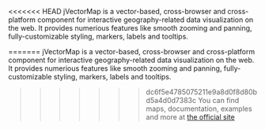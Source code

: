 <<<<<<< HEAD
jVectorMap is a vector-based, cross-browser and cross-platform component for interactive geography-related data visualization on the web. It provides numerious features like smooth zooming and panning, fully-customizable styling, markers, labels and tooltips.

=======
jVectorMap is a vector-based, cross-browser and cross-platform component for interactive geography-related data visualization on the web. It provides numerious features like smooth zooming and panning, fully-customizable styling, markers, labels and tooltips.

>>>>>>> dc6f5e4785075211e9a8d0f8d80bd5a4d0d7383c
You can find maps, documentation, examples and more at [the official site](http://jvectormap.com/)